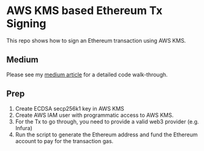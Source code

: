 # AWS KMS based Ethereum Tx Signing
This repo shows how to sign an Ethereum transaction using AWS KMS. 

## Medium
Please see my [medium article](https://luhenning.medium.com/the-dark-side-of-the-elliptic-curve-signing-ethereum-transactions-with-aws-kms-in-javascript-83610d9a6f81) for a detailed code walk-through. 

## Prep
1. Create ECDSA secp256k1 key in AWS KMS
2. Create AWS IAM user with programmatic access to AWS KMS.
3. For the Tx to go through, you need to provide a valid web3 provider (e.g. Infura)
4. Run the script to generate the Ethereum address and fund the Ethereum account to pay for the transaction gas.
